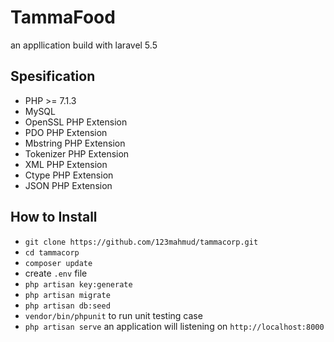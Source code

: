 # TammaFood

an appllication build with laravel 5.5
 
## Spesification

- PHP >= 7.1.3
- MySQL 
- OpenSSL PHP Extension
- PDO PHP Extension
- Mbstring PHP Extension
- Tokenizer PHP Extension
- XML PHP Extension
- Ctype PHP Extension
- JSON PHP Extension

## How to Install

- `git clone https://github.com/123mahmud/tammacorp.git`
- `cd tammacorp`
- `composer update`
-  create `.env` file
- `php artisan key:generate`
- `php artisan migrate`
- `php artisan db:seed`
- `vendor/bin/phpunit` to run unit testing case
- `php artisan serve` an application will  listening on `http://localhost:8000`